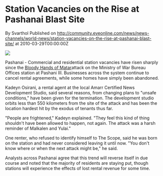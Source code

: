 # Station Vacancies on the Rise at Pashanai Blast Site
By Svarthol
Published on http://community.eveonline.com/news/news-channels/world-news/station-vacancies-on-the-rise-at-pashanai-blast-site/ at 2010-03-29T00:00:00Z

![](http://www.eve-mercury.net/images/mercurybanner.png)

<!-- -->

Pashanai - Commercial and residential station vacancies have risen sharply since the [Bloody Hands of Matar](http://wiki.eveonline.com/en/wiki/The_Bloody_Hands_of_Matar)attack on the Ministry of War Bureau Offices station at Pashani III. Businesses across the system continue to cancel rental agreements, while some homes have simply been abandoned.

Kadeyn Osirani, a rental agent at the local Amarr Certified News Development Studio, said several reasons, from changing plans to "unsafe conditions," have been given for the termination. The development studio orbits less than 550 kilometers from the site of the attack and has been the location hardest hit by the exodus of tenants thus far.

"People are frightened," Kadeyn explained. "They feel this kind of thing shouldn't have been allowed to happen, not again. The attack was a harsh reminder of Malkalen and Yulai."

One renter, who refused to identify himself to The Scope, said he was born on the station and had never considered leaving it until now. "You don't know where or when the next attack might be," he said.

Analysts across Pashanai agree that this trend will reverse itself in due course and noted that the majority of residents are staying put, though stations will experience the effects of lost rental revenue for some time.

&nbsp;

&nbsp;

&nbsp;

